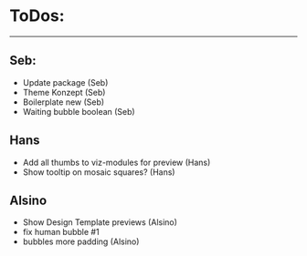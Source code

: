 # ToDos:
---

## Seb:
- Update package (Seb)
- Theme Konzept (Seb)
- Boilerplate new (Seb)
- Waiting bubble boolean (Seb)

## Hans
- Add all thumbs to viz-modules for preview (Hans)
- Show tooltip on mosaic squares? (Hans)

## Alsino
- Show Design Template previews (Alsino)
- fix human bubble #1
- bubbles more padding (Alsino)


